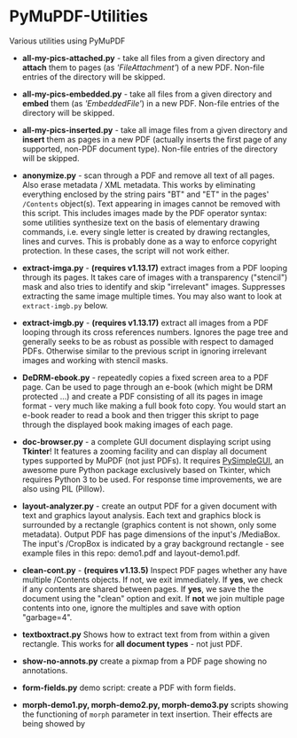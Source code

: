 # PyMuPDF-Utilities
Various utilities using PyMuPDF

* **all-my-pics-attached.py** - take all files from a given directory and **attach** them to pages (as *'FileAttachment'*) of a new PDF. Non-file entries of the directory will be skipped.

* **all-my-pics-embedded.py** - take all files from a given directory and **embed** them (as *'EmbeddedFile'*) in a new PDF. Non-file entries of the directory will be skipped.

* **all-my-pics-inserted.py** - take all image files from a given directory and **insert** them as pages in a new PDF (actually inserts the first page of any supported, non-PDF document type). Non-file entries of the directory will be skipped.

* **anonymize.py** - scan through a PDF and remove all text of all pages. Also erase metadata / XML metadata. This works by eliminating everything enclosed by the string pairs "BT" and "ET" in the pages' `/Contents` object(s). Text appearing in images cannot be removed with this script. This includes images made by the PDF operator syntax: some utilities synthesize text on the basis of elementary drawing commands, i.e. every single letter is created by drawing rectangles, lines and curves. This is probably done as a way to enforce copyright protection. In these cases, the script will not work either.

* **extract-imga.py** - **(requires v1.13.17)** extract images from a PDF looping through its pages. It takes care of images with a transparency ("stencil") mask and also tries to identify and skip "irrelevant" images. Suppresses extracting the same image multiple times. You may also want to look at ``extract-imgb.py`` below.

* **extract-imgb.py** - **(requires v1.13.17)** extract all images from a PDF looping through its cross references numbers. Ignores the page tree and generally seeks to be as robust as possible with respect to damaged PDFs. Otherwise similar to the previous script in ignoring irrelevant images and working with stencil masks.

* **DeDRM-ebook.py** - repeatedly copies a fixed screen area to a PDF page. Can be used to page through an e-book (which might be DRM protected ...) and create a PDF consisting of all its pages in image format - very much like making a full book foto copy. You would start an e-book reader to read a book and then trigger this skript to page through the displayed book making images of each page.

* **doc-browser.py** - a complete GUI document displaying script using **Tkinter**! It features a zooming facility and can display all document types supported by MuPDF (not just PDFs). It requires [PySimpleGUI](https://pypi.org/project/PySimpleGUI/), an awesome pure Python package exclusively based on Tkinter, which requires Python 3 to be used. For response time improvements, we are also using PIL (Pillow).

* **layout-analyzer.py** - create an output PDF for a given document with text and graphics layout analysis. Each text and graphics block is surrounded by a rectangle (graphics content is not shown, only some metadata). Output PDF has page dimensions of the input's /MediaBox. The input's /CropBox is indicated by a gray background rectangle - see example files in this repo: demo1.pdf and layout-demo1.pdf.

* **clean-cont.py** - **(requires v1.13.5)** Inspect PDF pages whether any have multiple /Contents objects. If not, we exit immediately. If **yes**, we check if any contents are shared between pages. If **yes**, we save the the document using the "clean" option and exit. If **not** we join multiple page contents into one, ignore the multiples and save with option "garbage=4".

* **textboxtract.py** Shows how to extract text from from within a given rectangle. This works for **all document types** - not just PDF.

* **show-no-annots.py** create a pixmap from a PDF page showing no annotations.

* **form-fields.py** demo script: create a PDF with form fields.

* **morph-demo1.py, morph-demo2.py, morph-demo3.py** scripts showing the functioning of ``morph`` parameter in text insertion. Their effects are being showed by 